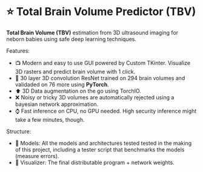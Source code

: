 # :star: Total Brain Volume Predictor (TBV)
**Total Brain Volume (TBV)** estimation from 3D ultrasound imaging for neborn babies using safe deep learning techniques.

Features:
- :tv: Modern and easy to use GUI powered by Custom TKinter. Visualize 3D rasters and predict brain volume with 1 click.
- :brain: 30 layer 3D convolution ResNet trained on 294 brain volumes and validaded on 76 more using **PyTorch**.
- :arrow_up: 3D Data augmentation on the go using TorchIO.
- :x: Noisy or tricky 3D volumes are automatically rejected using a bayesian network approximation.
- :watch: Fast inference on CPU, no GPU needed. High security inference might take a few minutes, though. 

Structure:
- :file_folder: Models: All the models and architectures tested tested in the making of this project, including a tester script that benchmarks the models (measure errors).
- :file_folder: Visualizer: The final distributable program + network weights.